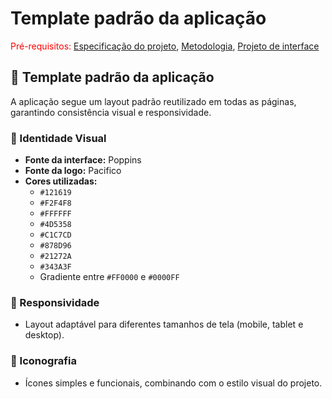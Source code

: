 # Template padrão da aplicação

<span style="color:red">Pré-requisitos: <a href="02-Especificacao.md"> Especificação do projeto</a></span>, <a href="03-Metodologia.md"> Metodologia</a>, <a href="05-Projeto-interface.md"> Projeto de interface</a>

## 🧩 Template padrão da aplicação

A aplicação segue um layout padrão reutilizado em todas as páginas, garantindo consistência visual e responsividade.

### 🎨 Identidade Visual

- **Fonte da interface:** Poppins  
- **Fonte da logo:** Pacifico  
- **Cores utilizadas:**
  - `#121619`
  - `#F2F4F8`
  - `#FFFFFF`
  - `#4D5358`
  - `#C1C7CD`
  - `#878D96`
  - `#21272A`
  - `#343A3F`
  - Gradiente entre `#FF0000` e `#0000FF`

### 📱 Responsividade

- Layout adaptável para diferentes tamanhos de tela (mobile, tablet e desktop).

### 🔘 Iconografia

- Ícones simples e funcionais, combinando com o estilo visual do projeto.


